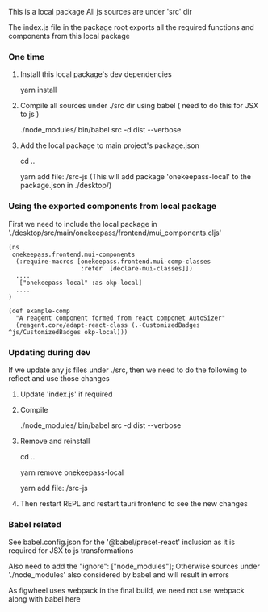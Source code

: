 This is a local package
All js sources are under 'src' dir

The index.js file in the package root exports all the required functions and components from this local package

### One time

1.  Install this local package's dev dependencies

    yarn install 

2.  Compile all sources under ./src dir using babel ( need to do this for JSX to js )

     ./node_modules/.bin/babel src -d dist  --verbose

3. Add the local package to main project's package.json 
   
   cd .. 
   
   yarn add file:./src-js  (This will add package 'onekeepass-local' to the package.json in ./desktop/)


### Using the exported components from local package

First we need to include the local package in 
'./desktop/src/main/onekeepass/frontend/mui_components.cljs'

```
(ns
 onekeepass.frontend.mui-components
  (:require-macros [onekeepass.frontend.mui-comp-classes
                    :refer  [declare-mui-classes]])
  ....
   ["onekeepass-local" :as okp-local]
  ....
)

(def example-comp
  "A reagent component formed from react componet AutoSizer"
  (reagent.core/adapt-react-class (.-CustomizedBadges ^js/CustomizedBadges okp-local)))

```

### Updating during dev

If we update any js files under ./src, then we need to do the following to reflect and use those changes 

1.  Update 'index.js' if required

2. Compile 
 
   ./node_modules/.bin/babel src -d dist  --verbose

3. Remove and reinstall
   
   cd ..
   
   yarn remove onekeepass-local

   yarn add file:./src-js

4. Then restart REPL and restart tauri frontend to see the new changes



### Babel related

See babel.config.json for the '@babel/preset-react' inclusion as it is required for JSX to js transformations

Also need to add the "ignore": ["node_modules"]; Otherwise sources under './node_modules' also considered by babel and will result in errors

As figwheel uses webpack in the final build, we need not use webpack along with babel here 

